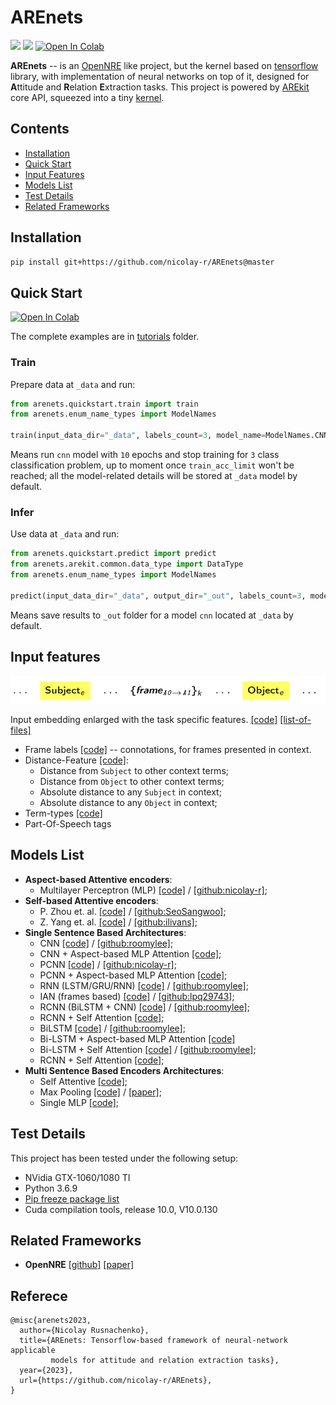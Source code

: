 # AREnets

![](https://img.shields.io/badge/Python-3.6.9-brightgreen.svg)
![](https://img.shields.io/badge/Tensorflow-1.14-orange.svg)
[![Open In Colab](https://colab.research.google.com/assets/colab-badge.svg)](https://colab.research.google.com/github/nicolay-r/AREnets/blob/master/arenets_colab_tutorial.ipynb)


**AREnets** -- is an [OpenNRE](https://github.com/thunlp/OpenNRE) like project, but the kernel based on [tensorflow](https://www.tensorflow.org/)
library, with implementation of neural networks on top of it, designed for **A**ttitude and **R**elation **E**xtraction tasks.
This project is powered by 
[AREkit](https://github.com/nicolay-r/AREkit) 
core API, squeezed into a tiny 
[kernel](https://github.com/nicolay-r/AREnets/tree/dev/arenets/arekit).

## Contents
* [Installation](#installation)
* [Quick Start](#quick-start)
* [Input Features](#input-features)
* [Models List](#models-list)
* [Test Details](#test-details)
* [Related Frameworks](#related-frameworks)

## Installation

```bash
pip install git+https://github.com/nicolay-r/AREnets@master
```

## Quick Start
[![Open In Colab](https://colab.research.google.com/assets/colab-badge.svg)](https://colab.research.google.com/github/nicolay-r/AREnets/blob/master/arenets_colab_tutorial.ipynb)

The complete examples are in [tutorials](tutorials) folder.

### Train
Prepare data at `_data` and run:
```python
from arenets.quickstart.train import train
from arenets.enum_name_types import ModelNames

train(input_data_dir="_data", labels_count=3, model_name=ModelNames.CNN, epochs_count=10, train_acc_limit=0.9)
```
Means run `cnn` model with `10` epochs and stop training for `3` class classification problem,
up to moment once `train_acc_limit` won't be reached; 
all the model-related details will be stored at `_data` model by default.

### Infer
Use data at `_data` and run:
```python
from arenets.quickstart.predict import predict
from arenets.arekit.common.data_type import DataType
from arenets.enum_name_types import ModelNames

predict(input_data_dir="_data", output_dir="_out", labels_count=3, model_name=ModelNames.CNN, data_type=DataType.Test)
```
Means save results to `_out` folder for a model `cnn` located at `_data` by default.

## Input features

![](docs/pattern.png)

Input embedding enlarged with the task specific features.
[[code]](https://github.com/nicolay-r/AREnets/blob/05e53b7637f57a1ce534519f2440d6553150a686/arenets/sample.py#L16)
[[list-of-files]](https://github.com/nicolay-r/AREnets/tree/dev/arenets/features)

* Frame labels [[code]](arenets/features/term_frame_roles.py) -- connotations, for frames presented in context.
* Distance-Feature [[code]](arenets/features/sample_dist.py):
    * Distance from `Subject` to other context terms;
    * Distance from `Object` to other context terms;
    * Absolute distance to any `Subject` in context;
    * Absolute distance to any `Object` in context;
* Term-types [[code]](arenets/features/term_types.py)
* Part-Of-Speech tags

## Models List

* **Aspect-based Attentive encoders**:
    - Multilayer Perceptron (MLP)
        [[code]](arenets/attention/architectures/mlp.py) /
        [[github:nicolay-r]](https://github.com/nicolay-r/mlp-attention);
* **Self-based Attentive encoders**:
    - P. Zhou et. al.
        [[code]](arenets/attention/architectures/self_p_zhou.py) /
        [[github:SeoSangwoo]](https://github.com/SeoSangwoo/Attention-Based-BiLSTM-relation-extraction);
    - Z. Yang et. al.
        [[code]](arenets/attention/architectures/self_z_yang.py) /
        [[github:ilivans]](https://github.com/ilivans/tf-rnn-attention);
* **Single Sentence Based Architectures**:
    - CNN
        [[code]](arenets/context/architectures/cnn.py) /
        [[github:roomylee]](https://github.com/roomylee/cnn-relation-extraction);
    - CNN + Aspect-based MLP Attention
        [[code]](arenets/context/architectures/base/att_cnn_base.py);
    - PCNN
        [[code]](arenets/context/architectures/pcnn.py) /
        [[github:nicolay-r]](https://github.com/nicolay-r/sentiment-pcnn);
    - PCNN + Aspect-based MLP Attention
        [[code]](arenets/context/architectures/base/att_pcnn_base.py);
    - RNN (LSTM/GRU/RNN)
        [[code]](arenets/context/architectures/rnn.py) /
        [[github:roomylee]](https://github.com/roomylee/rnn-text-classification-tf);
    - IAN (frames based)
        [[code]](arenets/context/architectures/ian_frames.py) /
        [[github:lpq29743]](https://github.com/lpq29743/IAN);
    - RCNN (BiLSTM + CNN)
        [[code]](arenets/context/architectures/rcnn.py) /
        [[github:roomylee]](https://github.com/roomylee/rcnn-text-classification);
    - RCNN + Self Attention
        [[code]](arenets/context/architectures/rcnn_self.py);
    - BiLSTM
        [[code]](arenets/context/architectures/bilstm.py) /
        [[github:roomylee]](https://github.com/roomylee/rnn-text-classification-tf);
    - Bi-LSTM + Aspect-based MLP Attention 
        [[code]](arenets/context/architectures/base/att_bilstm_base.py)
    - Bi-LSTM + Self Attention
        [[code]](arenets/context/architectures/self_att_bilstm.py) /
        [[github:roomylee]](https://github.com/roomylee/self-attentive-emb-tf);
    - RCNN + Self Attention
        [[code]](arenets/context/architectures/att_self_rcnn.py);
* **Multi Sentence Based Encoders Architectures**:
    - Self Attentive 
        [[code]](arenets/multi/architectures/att_self.py);
    - Max Pooling
        [[code]](arenets/multi/architectures/max_pooling.py) /
        [[paper]](https://pdfs.semanticscholar.org/8731/369a707046f3f8dd463d1fd107de31d40a24.pdf);
    - Single MLP
        [[code]](arenets/multi/architectures/base/base_single_mlp.py);

## Test Details

This project has been tested under the following setup:
* NVidia GTX-1060/1080 TI
* Python 3.6.9
* [Pip freeze package list](docs/pip-freeze-list.txt)
* Cuda compilation tools, release 10.0, V10.0.130

## Related Frameworks

*  **OpenNRE** [[github]](https://github.com/thunlp/OpenNRE) [[paper]](https://aclanthology.org/D19-3029.pdf)

## Referece

```
@misc{arenets2023,
  author={Nicolay Rusnachenko},
  title={AREnets: Tensorflow-based framework of neural-network applicable 
         models for attitude and relation extraction tasks},
  year={2023},
  url={https://github.com/nicolay-r/AREnets},
}
```
